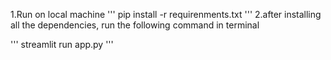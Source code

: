 1.Run on local machine
'''
pip install -r requirenments.txt
'''
2.after installing all the dependencies, run the following command in terminal

'''
streamlit run app.py
'''